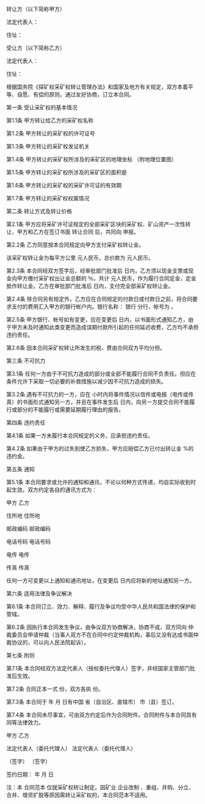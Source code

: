 
 


转让方（以下简称甲方）


法定代表人：


住址：


受让方（以下简称乙方）


法定代表人：


住址：


根据国务院《探矿权采矿权转让管理办法》和国家及地方有关规定，双方本着平等、自愿、有偿的原则，通过友好协商，订立本合同。


第一条 受让采矿权的基本情况


第1.1条 甲方转让给乙方的采矿权名称


第1.2条 甲方转让的采矿权的许可证号


第1.3条 甲方转让的采矿权发证机关


第1.4条 甲方转让的采矿权所涉及的采矿区的地理坐标 （附地理位置图）


第1.5条 甲方转让的采矿权所涉及的采矿区的面积是


第1.6条 甲方转让的采矿权的采矿许可证的有效期


第1.7条 甲方转让的采矿权权属情况


第二条 转让方式及转让价格


第2.1条 甲方应将采矿许可证规定的全部采矿区块的采矿权、矿山资产一次性转让，甲方和乙方在签订书面
转让合同
后，共同向 申报。


第2.2条 乙方同意按本合同规定向甲方支付采矿权转让金。


该采矿权转让金为每平方公里 元人民币，总价款为 元人民币。


第2.3条 本合同经双方签字后，经审批部门批准后 日内，乙方须以现金支票或现金向甲方缴付采矿权出让金总额的 ％，共计 元人民币，作为履行合同定金，定金抵作转让金。乙方在审批部门批准后 日内，支付完全部采矿权转让金。


第2.4条 除合同另有规定外，乙方应在合同规定的付款日或付款日之前，将合同要求支付的费用汇入甲方的银行帐户内。银行名称： 银行 分行，帐号为 。


第2.5条 甲方银行、帐号如有变更，应在变更后 日内，以书面形式通知乙方，由于甲方未及时通知此类变更而造成误期付款所引起的任何延迟收费，乙方均不承担违约责任。


第2.6条 因本合同采矿权转让所发生的税、费由合同双方平均分担。


第三条 不可抗力


第3.1条 任何一方由于不可抗力造成的部分或全部不能履行合同不负责任。但应在条件允许下采取一切必要的补救措施以减少因不可抗力造成的损失。


第3.2条 遇有不可抗力的一方，应在 小时内将事件情况以信件或电报（电传或传真）的书面形式通知另一方，并且在事件发生后 日内，向另一方提交合同不能履行或部分的不能履行或需要延期履行理由的报告。


第四条 违约责任


第4.1条 如果一方未履行本合同规定的义务，应承担违约责任。


第4.2条 如果由于甲方的过失到使乙方损失，甲方应赔偿乙方已付出转让金 %的违约金。


第五条 通知


第5.1条 本合同要求或允许的通知和通讯，不论以何种方式传递，均自实际收到时起生效。双方约定各自的通讯方式为：


甲方 乙方


住所地 住所地


邮政编码 邮政编码


电话号码 电话号码


电传 电传


传真 传真


任何一方可变更以上通知和通讯地址，在变更后 日内应将新的地址通知另一方。


第六条 适用法律及争议解决


第6.1条 本合同订立、效力、解释、履行及争议均受中华人民共和国法律的保护和管辖。


第6.2条 因执行本合同发生争议，由争议双方协商解决，协商不成，双方同向 仲裁委员会申请仲裁（当事人双方不在合同中约定仲裁机构，事后又没有达成书面仲裁协议的，可以向人民法院起诉）。


第七条 附则


第7.1条 本合同经双方法定代表人（授权委托代理人）签字，并经国家主管部门批准后生效。


第7.2条 合同正本一式 份，双方各执 份。


第7.3条 本合同于 年 月 日有中国 省（自治区、直辖市） 市（县）签订。


第7.4条 本合同未尽事宜，可由双方约定后作为合同附件。合同附件与本合同具有同等法律效力。


甲方 乙方


法定代表人（委托代理人） 法定代表人（委托代理人）


（签字） （签字）


签约日期： 年 月 日


注：本
合同范本
仅就采矿权转让制定。因矿业
企业改制
、重组、并购、分立、合并、增资扩股等原因需转让采矿权的，本合同范本不适用。
 


 

 
 
 
 
 
  


  
 

  


  


  
 
 
 
 

